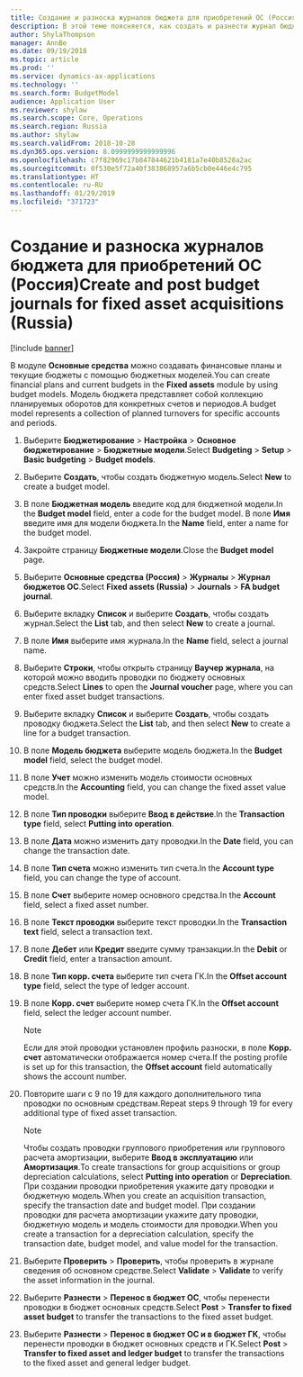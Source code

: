 ```yaml
---
title: Создание и разноска журналов бюджета для приобретений ОС (Россия)
description: В этой теме поясняется, как создать и разнести журнал бюджета для приобретения основных средств для России.
author: ShylaThompson
manager: AnnBe
ms.date: 09/19/2018
ms.topic: article
ms.prod: ''
ms.service: dynamics-ax-applications
ms.technology: ''
ms.search.form: BudgetModel
audience: Application User
ms.reviewer: shylaw
ms.search.scope: Core, Operations
ms.search.region: Russia
ms.author: shylaw
ms.search.validFrom: 2018-10-28
ms.dyn365.ops.version: 8.0999999999999996
ms.openlocfilehash: c7f82969c17b847844621b4181a7e40b8528a2ac
ms.sourcegitcommit: 0f530e5f72a40f383868957a6b5cb0e446e4c795
ms.translationtype: HT
ms.contentlocale: ru-RU
ms.lasthandoff: 01/29/2019
ms.locfileid: "371723"
---
```

# <a name="create-and-post-budget-journals-for-fixed-asset-acquisitions-russia"></a><span data-ttu-id="a142d-103">Создание и разноска журналов бюджета для приобретений ОС (Россия)</span><span class="sxs-lookup"><span data-stu-id="a142d-103">Create and post budget journals for fixed asset acquisitions (Russia)</span></span>

[!include [banner](../includes/banner.md)]

<span data-ttu-id="a142d-104">В модуле **Основные средства** можно создавать финансовые планы и текущие бюджеты с помощью бюджетных моделей.</span><span class="sxs-lookup"><span data-stu-id="a142d-104">You can create financial plans and current budgets in the **Fixed assets** module by using budget models.</span></span> <span data-ttu-id="a142d-105">Модель бюджета представляет собой коллекцию планируемых оборотов для конкретных счетов и периодов.</span><span class="sxs-lookup"><span data-stu-id="a142d-105">A budget model represents a collection of planned turnovers for specific accounts and periods.</span></span>

1. <span data-ttu-id="a142d-106">Выберите **Бюджетирование** \> **Настройка** \> **Основное бюджетирование** \> **Бюджетные модели**.</span><span class="sxs-lookup"><span data-stu-id="a142d-106">Select **Budgeting** \> **Setup** \> **Basic budgeting** \> **Budget models**.</span></span>
2. <span data-ttu-id="a142d-107">Выберите **Создать**, чтобы создать бюджетную модель.</span><span class="sxs-lookup"><span data-stu-id="a142d-107">Select **New** to create a budget model.</span></span>
3. <span data-ttu-id="a142d-108">В поле **Бюджетная модель** введите код для бюджетной модели.</span><span class="sxs-lookup"><span data-stu-id="a142d-108">In the **Budget model** field, enter a code for the budget model.</span></span> <span data-ttu-id="a142d-109">В поле **Имя** введите имя для модели бюджета.</span><span class="sxs-lookup"><span data-stu-id="a142d-109">In the **Name** field, enter a name for the budget model.</span></span>
4. <span data-ttu-id="a142d-110">Закройте страницу **Бюджетные модели**.</span><span class="sxs-lookup"><span data-stu-id="a142d-110">Close the **Budget model** page.</span></span>
5. <span data-ttu-id="a142d-111">Выберите **Основные средства (Россия)** \> **Журналы** \> **Журнал бюджетов ОС**.</span><span class="sxs-lookup"><span data-stu-id="a142d-111">Select **Fixed assets (Russia)** \> **Journals** \> **FA budget journal**.</span></span>
6. <span data-ttu-id="a142d-112">Выберите вкладку **Список** и выберите **Создать**, чтобы создать журнал.</span><span class="sxs-lookup"><span data-stu-id="a142d-112">Select the **List** tab, and then select **New** to create a journal.</span></span>
7. <span data-ttu-id="a142d-113">В поле **Имя** выберите имя журнала.</span><span class="sxs-lookup"><span data-stu-id="a142d-113">In the **Name** field, select a journal name.</span></span>
8. <span data-ttu-id="a142d-114">Выберите **Строки**, чтобы открыть страницу **Ваучер журнала**, на которой можно вводить проводки по бюджету основных средств.</span><span class="sxs-lookup"><span data-stu-id="a142d-114">Select **Lines** to open the **Journal voucher** page, where you can enter fixed asset budget transactions.</span></span>
9. <span data-ttu-id="a142d-115">Выберите вкладку **Список** и выберите **Создать**, чтобы создать проводку бюджета.</span><span class="sxs-lookup"><span data-stu-id="a142d-115">Select the **List** tab, and then select **New** to create a line for a budget transaction.</span></span>
10. <span data-ttu-id="a142d-116">В поле **Модель бюджета** выберите модель бюджета.</span><span class="sxs-lookup"><span data-stu-id="a142d-116">In the **Budget model** field, select the budget model.</span></span>
11. <span data-ttu-id="a142d-117">В поле **Учет** можно изменить модель стоимости основных средств.</span><span class="sxs-lookup"><span data-stu-id="a142d-117">In the **Accounting** field, you can change the fixed asset value model.</span></span>
12. <span data-ttu-id="a142d-118">В поле **Тип проводки** выберите **Ввод в действие**.</span><span class="sxs-lookup"><span data-stu-id="a142d-118">In the **Transaction type** field, select **Putting into operation**.</span></span>
13. <span data-ttu-id="a142d-119">В поле **Дата** можно изменить дату проводки.</span><span class="sxs-lookup"><span data-stu-id="a142d-119">In the **Date** field, you can change the transaction date.</span></span>
14. <span data-ttu-id="a142d-120">В поле **Тип счета** можно изменить тип счета.</span><span class="sxs-lookup"><span data-stu-id="a142d-120">In the **Account type** field, you can change the type of account.</span></span>
15. <span data-ttu-id="a142d-121">В поле **Счет** выберите номер основного средства.</span><span class="sxs-lookup"><span data-stu-id="a142d-121">In the **Account** field, select a fixed asset number.</span></span>
16. <span data-ttu-id="a142d-122">В поле **Текст проводки** выберите текст проводки.</span><span class="sxs-lookup"><span data-stu-id="a142d-122">In the **Transaction text** field, select a transaction text.</span></span>
17. <span data-ttu-id="a142d-123">В поле **Дебет** или **Кредит** введите сумму транзакции.</span><span class="sxs-lookup"><span data-stu-id="a142d-123">In the **Debit** or **Credit** field, enter a transaction amount.</span></span>
18. <span data-ttu-id="a142d-124">В поле **Тип корр. счета** выберите тип счета ГК.</span><span class="sxs-lookup"><span data-stu-id="a142d-124">In the **Offset account type** field, select the type of ledger account.</span></span>
19. <span data-ttu-id="a142d-125">В поле **Корр. счет** выберите номер счета ГК.</span><span class="sxs-lookup"><span data-stu-id="a142d-125">In the **Offset account** field, select the ledger account number.</span></span>

    > [!NOTE]
    > <span data-ttu-id="a142d-126">Если для этой проводки установлен профиль разноски, в поле **Корр. счет** автоматически отображается номер счета.</span><span class="sxs-lookup"><span data-stu-id="a142d-126">If the posting profile is set up for this transaction, the **Offset account** field automatically shows the account number.</span></span>

20. <span data-ttu-id="a142d-127">Повторите шаги с 9 по 19 для каждого дополнительного типа проводки по основным средствам.</span><span class="sxs-lookup"><span data-stu-id="a142d-127">Repeat steps 9 through 19 for every additional type of fixed asset transaction.</span></span>

    > [!NOTE]
    > <span data-ttu-id="a142d-128">Чтобы создать проводки группового приобретения или группового расчета амортизации, выберите **Ввод в эксплуатацию** или **Амортизация**.</span><span class="sxs-lookup"><span data-stu-id="a142d-128">To create transactions for group acquisitions or group depreciation calculations, select **Putting into operation** or **Depreciation**.</span></span> <span data-ttu-id="a142d-129">При создании проводки приобретения укажите дату проводки и бюджетную модель.</span><span class="sxs-lookup"><span data-stu-id="a142d-129">When you create an acquisition transaction, specify the transaction date and budget model.</span></span> <span data-ttu-id="a142d-130">При создании проводки для расчета амортизации укажите дату проводки, бюджетную модель и модель стоимости для проводки.</span><span class="sxs-lookup"><span data-stu-id="a142d-130">When you create a transaction for a depreciation calculation, specify the transaction date, budget model, and value model for the transaction.</span></span>

21. <span data-ttu-id="a142d-131">Выберите **Проверить** \> **Проверить**, чтобы проверить в журнале сведения об основном средстве.</span><span class="sxs-lookup"><span data-stu-id="a142d-131">Select **Validate** \> **Validate** to verify the asset information in the journal.</span></span>
22. <span data-ttu-id="a142d-132">Выберите **Разнести** \> **Перенос в бюджет ОС**, чтобы перенести проводки в бюджет основных средств.</span><span class="sxs-lookup"><span data-stu-id="a142d-132">Select **Post** \> **Transfer to fixed asset budget** to transfer the transactions to the fixed asset budget.</span></span>
23. <span data-ttu-id="a142d-133">Выберите **Разнести** \> **Перенос в бюджет ОС и в бюджет ГК**, чтобы перенести проводки в бюджет основных средств и ГК.</span><span class="sxs-lookup"><span data-stu-id="a142d-133">Select **Post** \> **Transfer to fixed asset and ledger budget** to transfer the transactions to the fixed asset and general ledger budget.</span></span>
